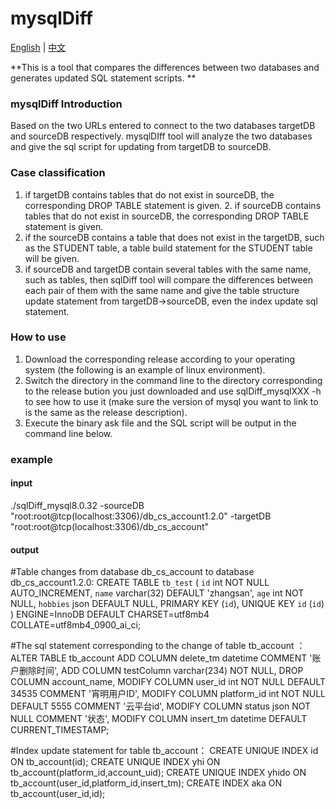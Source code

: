 # mysqlDiff

[English](./README.md) | [中文](./README-zh.md)



**This is a tool that compares the differences between two databases and generates updated SQL statement scripts. **



### mysqlDiff Introduction



Based on the two URLs entered to connect to the two databases targetDB and sourceDB respectively. mysqlDIff tool will analyze the two databases and give the sql script for updating from targetDB to sourceDB.



### Case classification

1. if targetDB contains tables that do not exist in sourceDB, the corresponding DROP TABLE statement is given. 2. if sourceDB contains tables that do not exist in sourceDB, the corresponding DROP TABLE statement is given.
2. if the sourceDB contains a table that does not exist in the targetDB, such as the STUDENT table, a table build statement for the STUDENT table will be given.
3. if sourceDB and targetDB contain several tables with the same name, such as tables, then sqlDiff tool will compare the differences between each pair of them with the same name and give the table structure update statement from targetDB->sourceDB, even the index update sql statement.





### How to use

1. Download the corresponding release according to your operating system (the following is an example of linux environment).
2. Switch the directory in the command line to the directory corresponding to the release bution you just downloaded and use sqlDiff_mysqlXXX -h to see how to use it (make sure the version of mysql you want to link to is the same as the release description).
3. Execute the binary ask file and the SQL script will be output in the command line below.





### example



#### input

./sqlDiff_mysql8.0.32 -sourceDB "root:root@tcp(localhost:3306)/db_cs_account1.2.0" -targetDB "root:root@tcp(localhost:3306)/db_cs_account"

#### output

#Table changes from database db_cs_account to database db_cs_account1.2.0:
CREATE TABLE `tb_test` (
  `id` int NOT NULL AUTO_INCREMENT,
  `name` varchar(32) DEFAULT 'zhangsan',
  `age` int NOT NULL,
  `hobbies` json DEFAULT NULL,
  PRIMARY KEY (`id`),
  UNIQUE KEY `id` (`id`)
) ENGINE=InnoDB DEFAULT CHARSET=utf8mb4 COLLATE=utf8mb4_0900_ai_ci;


#The sql statement corresponding to the change of table tb_account ：
ALTER TABLE tb_account
ADD COLUMN delete_tm datetime COMMENT '账户删除时间',
ADD COLUMN testColumn varchar(234) NOT NULL,
DROP COLUMN account_name,
MODIFY COLUMN user_id int NOT NULL DEFAULT 34535 COMMENT '宵明用户ID',
MODIFY COLUMN platform_id int NOT NULL DEFAULT 5555 COMMENT '云平台id',
MODIFY COLUMN status json NOT NULL COMMENT '状态',
MODIFY COLUMN insert_tm datetime DEFAULT CURRENT_TIMESTAMP;

#Index update statement for table tb_account：
CREATE UNIQUE INDEX id ON tb_account(id);
CREATE UNIQUE INDEX yhi ON tb_account(platform_id,account_uid);
CREATE UNIQUE INDEX yhido ON tb_account(user_id,platform_id,insert_tm);
CREATE INDEX aka ON tb_account(user_id,id);

